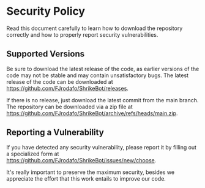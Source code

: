 # Security Policy

Read this document carefully to learn how to download the repository correctly and how to properly report security vulnerabilities.

## Supported Versions

Be sure to download the latest release of the code, as earlier versions of the code may not be stable and may contain unsatisfactory bugs. The latest release of the code can be downloaded at https://github.com/FJrodafo/ShrikeBot/releases.

If there is no release, just download the latest commit from the main branch. The repository can be downloaded via a zip file at https://github.com/FJrodafo/ShrikeBot/archive/refs/heads/main.zip.

## Reporting a Vulnerability

If you have detected any security vulnerability, please report it by filling out a specialized form at https://github.com/FJrodafo/ShrikeBot/issues/new/choose.

It's really important to preserve the maximum security, besides we appreciate the effort that this work entails to improve our code.